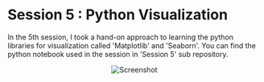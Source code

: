 # Session 5 : Python Visualization

In the 5th session, I took a hand-on approach to learning the python libraries for visualization called 'Matplotlib' and 'Seaborn'. You can find the python notebook used in the session in 'Session 5' sub repository.

<p align="center">
  <img src="https://raw.githubusercontent.com/gohil-jay/Data-Science-Community/main/Session%205%20%3A%20Python%20Visualization/Screenshot.png" alt="Screenshot" />
</p>
